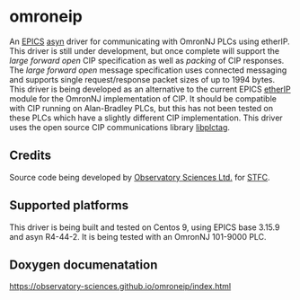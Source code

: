 omroneip
=======

An [EPICS](http://www.aps.anl.gov/epics) [asyn](https://github.com/epics-modules/asyn) driver for communicating with OmronNJ PLCs using etherIP. This driver is still under development, but once complete will support the _large forward open_ CIP specification as well as _packing_ of CIP responses. The _large forward open_ message specification uses connected messaging and supports single request/response packet sizes of up to 1994 bytes. This driver is being developed as an alternative to the current EPICS [etherIP](https://github.com/epics-modules/ether_ip) module for the OmronNJ implementation of CIP. It should be compatible with CIP running on Alan-Bradley PLCs, but this has not been tested on these PLCs which have a slightly different CIP implementation. This driver uses the open source CIP communications library [libplctag](https://github.com/libplctag/libplctag).

Credits
---------------------

Source code being developed by [Observatory Sciences Ltd.](https://www.observatorysciences.co.uk) for [STFC](https://www.ukri.org/councils/stfc/).

Supported platforms
-------------------

This driver is being built and tested on Centos 9, using EPICS base 3.15.9 and asyn R4-44-2. It is being tested with an OmronNJ 101-9000 PLC.

Doxygen documenatation
-------------------
https://observatory-sciences.github.io/omroneip/index.html

